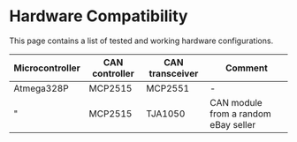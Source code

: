 # Hardware Compatibility

This page contains a list of tested and working hardware configurations.


| Microcontroller       | CAN controller   | CAN transceiver   | Comment
|-----------------------|------------------|-------------------|-------------------------
| Atmega328P            | MCP2515          | MCP2551           | -
| "                     | MCP2515          | TJA1050           | CAN module from a random eBay seller